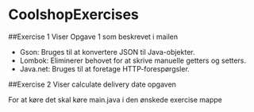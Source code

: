# CoolshopExercises

##Exercise 1
Viser Opgave 1 som beskrevet i mailen 

- Gson: Bruges til at konvertere JSON til Java-objekter.
- Lombok: Eliminerer behovet for at skrive manuelle getters og setters.
- Java.net: Bruges til at foretage HTTP-forespørgsler.


##Exercise 2
Viser calculate delivery date opgaven

For at køre det skal køre main.java i den ønskede exercise mappe